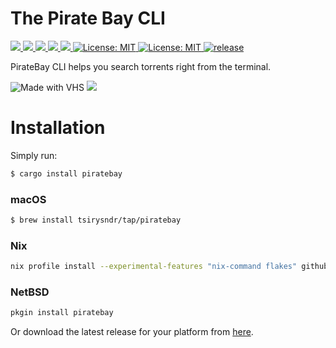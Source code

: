 # The Pirate Bay CLI

<p>
  <a href="https://flakehub.com/flake/tsirysndr/piratebay" target="_blank">
    <img src="https://img.shields.io/endpoint?url=https://flakehub.com/f/tsirysndr/piratebay/badge" />
  </a>
   <a href="https://flakestry.dev/flake/github/tsirysndr/piratebay" target="_blank">
    <img src="https://flakestry.dev/api/badge/flake/github/tsirysndr/piratebay" />
  </a>
  <a href="https://crates.io/crates/piratebay" target="_blank">
    <img src="https://img.shields.io/crates/v/piratebay.svg" />
  </a>
  <a href="https://crates.io/crates/piratebay" target="_blank">
    <img src="https://img.shields.io/crates/dr/piratebay" />
  </a>
  <a href="https://docs.rs/piratebay" target="_blank">
    <img src="https://docs.rs/piratebay/badge.svg" />
  </a>
  <a href="LICENSE" target="_blank">
    <img alt="License: MIT" src="https://img.shields.io/badge/License-MIT-blue.svg" />
  </a>
  <a href="https://github.com/tsirysndr/piratebay/actions/workflows/release.yml" target="_blank">
    <img alt="License: MIT" src="https://github.com/tsirysndr/piratebay/actions/workflows/release.yml/badge.svg" />
  </a>
  <a href="https://github.com/tsirysndr/piratebay/actions/workflows/rust-clippy.yml" target="_blank">
    <img alt="release" src="https://github.com/tsirysndr/piratebay/actions/workflows/rust-clippy.yml/badge.svg?branch=master" />
  </a>
</p>

PirateBay CLI helps you search torrents right from the terminal.

 <img src="https://vhs.charm.sh/vhs-5rMo6NdLmJxZ4w4U1nQDqz.gif" alt="Made with VHS">
  <a href="https://vhs.charm.sh">
    <img src="https://stuff.charm.sh/vhs/badge.svg">
  </a>

# Installation

Simply run:

```bash
$ cargo install piratebay
```

### macOS

```bash
$ brew install tsirysndr/tap/piratebay
```

### Nix

```bash
nix profile install --experimental-features "nix-command flakes" github:tsirysndr/piratebay
```

### NetBSD
```bash
pkgin install piratebay
```

Or download the latest release for your platform from [here](https://github.com/tsirysndr/piratebay/releases).

